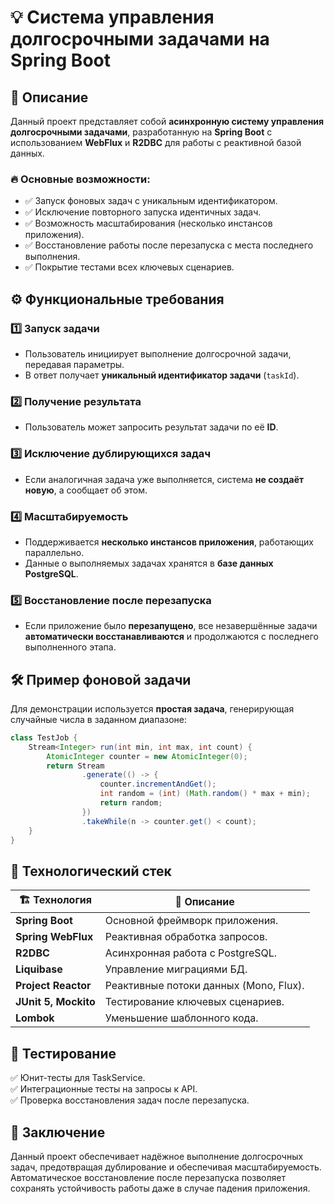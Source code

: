 # 💡 Система управления долгосрочными задачами на Spring Boot

## 📌 Описание

Данный проект представляет собой **асинхронную систему управления долгосрочными задачами**, разработанную на **Spring
Boot** с использованием **WebFlux** и **R2DBC** для работы с реактивной базой данных.

### 🔥 Основные возможности:

- ✅ Запуск фоновых задач с уникальным идентификатором.
- ✅ Исключение повторного запуска идентичных задач.
- ✅ Возможность масштабирования (несколько инстансов приложения).
- ✅ Восстановление работы после перезапуска с места последнего выполнения.
- ✅ Покрытие тестами всех ключевых сценариев.

## ⚙️ Функциональные требования

### 1️⃣ Запуск задачи

- Пользователь инициирует выполнение долгосрочной задачи, передавая параметры.
- В ответ получает **уникальный идентификатор задачи** (`taskId`).

### 2️⃣ Получение результата

- Пользователь может запросить результат задачи по её **ID**.

### 3️⃣ Исключение дублирующихся задач

- Если аналогичная задача уже выполняется, система **не создаёт новую**, а сообщает об этом.

### 4️⃣ Масштабируемость

- Поддерживается **несколько инстансов приложения**, работающих параллельно.
- Данные о выполняемых задачах хранятся в **базе данных PostgreSQL**.

### 5️⃣ Восстановление после перезапуска

- Если приложение было **перезапущено**, все незавершённые задачи **автоматически восстанавливаются** и продолжаются с
  последнего выполненного этапа.

## 🛠️ Пример фоновой задачи

Для демонстрации используется **простая задача**, генерирующая случайные числа в заданном диапазоне:

```java
class TestJob {
    Stream<Integer> run(int min, int max, int count) {
        AtomicInteger counter = new AtomicInteger(0);
        return Stream
                .generate(() -> {
                    counter.incrementAndGet();
                    int random = (int) (Math.random() * max + min);
                    return random;
                })
                .takeWhile(n -> counter.get() < count);
    }
}
```

## 🚀 Технологический стек

| 🏗 Технология       | 📝 Описание                                       |
|---------------------|--------------------------------------------------|
| **Spring Boot**      | Основной фреймворк приложения.                   |
| **Spring WebFlux**   | Реактивная обработка запросов.                   |
| **R2DBC**            | Асинхронная работа с PostgreSQL.                 |
| **Liquibase**        | Управление миграциями БД.                        |
| **Project Reactor**  | Реактивные потоки данных (Mono, Flux).           |
| **JUnit 5, Mockito** | Тестирование ключевых сценариев.                 |
| **Lombok**           | Уменьшение шаблонного кода.                      |

## 🧪 Тестирование

✅ Юнит-тесты для TaskService.  
✅ Интеграционные тесты на запросы к API.  
✅ Проверка восстановления задач после перезапуска.

## 🎯 Заключение

Данный проект обеспечивает надёжное выполнение долгосрочных задач, предотвращая дублирование и обеспечивая
масштабируемость. Автоматическое восстановление после перезапуска позволяет сохранять устойчивость работы даже в случае
падения приложения.